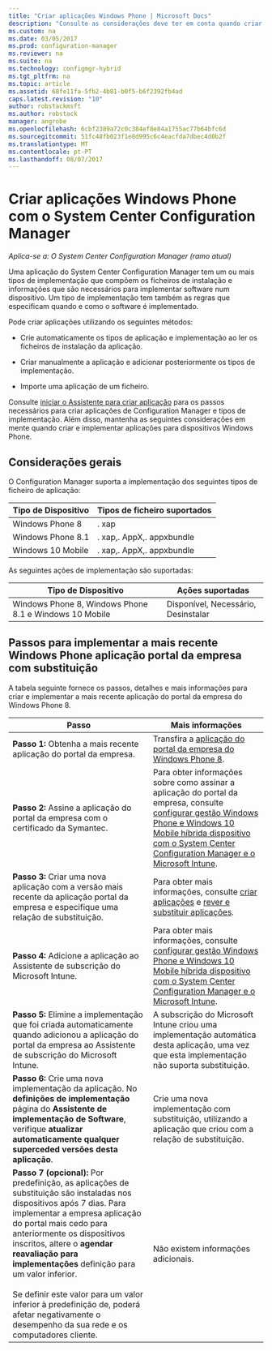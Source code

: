 ```yaml
---
title: "Criar aplicações Windows Phone | Microsoft Docs"
description: "Consulte as considerações deve ter em conta quando criar e implementar aplicações para dispositivos Windows Phone."
ms.custom: na
ms.date: 03/05/2017
ms.prod: configuration-manager
ms.reviewer: na
ms.suite: na
ms.technology: configmgr-hybrid
ms.tgt_pltfrm: na
ms.topic: article
ms.assetid: 68fe11fa-5fb2-4b81-b0f5-b6f2392fb4ad
caps.latest.revision: "10"
author: robstackmsft
ms.author: robstack
manager: angrobe
ms.openlocfilehash: 6cbf2389a72c0c384ef8e84a1755ac77b64bfc6d
ms.sourcegitcommit: 51fc48fb023f1e8d995c6c4eacfda7dbec4d0b2f
ms.translationtype: MT
ms.contentlocale: pt-PT
ms.lasthandoff: 08/07/2017
---
```

# <a name="create-windows-phone-applications-with-system-center-configuration-manager"></a>Criar aplicações Windows Phone com o System Center Configuration Manager

*Aplica-se a: O System Center Configuration Manager (ramo atual)*

Uma aplicação do System Center Configuration Manager tem um ou mais tipos de implementação que compõem os ficheiros de instalação e informações que são necessários para implementar software num dispositivo. Um tipo de implementação tem também as regras que especificam quando e como o software é implementado.  

 Pode criar aplicações utilizando os seguintes métodos:  

-   Crie automaticamente os tipos de aplicação e implementação ao ler os ficheiros de instalação da aplicação.  

-   Criar manualmente a aplicação e adicionar posteriormente os tipos de implementação.  

-   Importe uma aplicação de um ficheiro.  

Consulte [iniciar o Assistente para criar aplicação](../../apps/deploy-use/create-applications.md#start-the-create-application-wizard) para os passos necessários para criar aplicações de Configuration Manager e tipos de implementação. Além disso, mantenha as seguintes considerações em mente quando criar e implementar aplicações para dispositivos Windows Phone.  

## <a name="general-considerations"></a>Considerações gerais  
 O Configuration Manager suporta a implementação dos seguintes tipos de ficheiro de aplicação:  

|Tipo de Dispositivo|Tipos de ficheiro suportados|  
|-----------------|---------------------|  
|Windows Phone 8|. xap|  
|Windows Phone 8.1|. xap,. AppX,. appxbundle|
|Windows 10 Mobile|. xap,. AppX,. appxbundle|

 As seguintes ações de implementação são suportadas:  

|Tipo de Dispositivo|Ações suportadas|  
|-----------------|-----------------------|  
|Windows Phone 8, Windows Phone 8.1 e Windows 10 Mobile|Disponível, Necessário, Desinstalar|  

## <a name="steps-to-deploy-the-latest-windows-phone-company-portal-app-with-supersedence"></a>Passos para implementar a mais recente Windows Phone aplicação portal da empresa com substituição  
 A tabela seguinte fornece os passos, detalhes e mais informações para criar e implementar a mais recente aplicação do portal da empresa do Windows Phone 8.  

|Passo|Mais informações|  
|----------|----------------------|  
|**Passo 1:** Obtenha a mais recente aplicação do portal da empresa.|Transfira a [aplicação do portal da empresa do Windows Phone 8](http://go.microsoft.com/fwlink/?LinkId=268440).|  
|**Passo 2:** Assine a aplicação do portal da empresa com o certificado da Symantec.|Para obter informações sobre como assinar a aplicação do portal da empresa, consulte [configurar gestão Windows Phone e Windows 10 Mobile híbrida dispositivo com o System Center Configuration Manager e o Microsoft Intune](../../mdm/deploy-use/enroll-hybrid-windows.md).|  
|**Passo 3:** Criar uma nova aplicação com a versão mais recente da aplicação portal da empresa e especifique uma relação de substituição.|Para obter mais informações, consulte [criar aplicações](../../apps/deploy-use/create-applications.md) e [rever e substituir aplicações](../../apps/deploy-use/revise-and-supersede-applications.md).|  
|**Passo 4:** Adicione a aplicação ao Assistente de subscrição do Microsoft Intune.|Para obter mais informações, consulte [configurar gestão Windows Phone e Windows 10 Mobile híbrida dispositivo com o System Center Configuration Manager e o Microsoft Intune](../../mdm/deploy-use/enroll-hybrid-windows.md).|  
|**Passo 5:** Elimine a implementação que foi criada automaticamente quando adicionou a aplicação do portal da empresa ao Assistente de subscrição do Microsoft Intune.|A subscrição do Microsoft Intune criou uma implementação automática desta aplicação, uma vez que esta implementação não suporta substituição.|  
|**Passo 6:** Crie uma nova implementação da aplicação. No **definições de implementação** página do **Assistente de implementação de Software**, verifique **atualizar automaticamente qualquer superceded versões desta aplicação**.|Crie uma nova implementação com substituição, utilizando a aplicação que criou com a relação de substituição.|  
|**Passo 7 (opcional):** Por predefinição, as aplicações de substituição são instaladas nos dispositivos após 7 dias. Para implementar a empresa aplicação do portal mais cedo para anteriormente os dispositivos inscritos, altere o **agendar reavaliação para implementações** definição para um valor inferior.<br /><br /> Se definir este valor para um valor inferior à predefinição de, poderá afetar negativamente o desempenho da sua rede e os computadores cliente.|Não existem informações adicionais.|  
